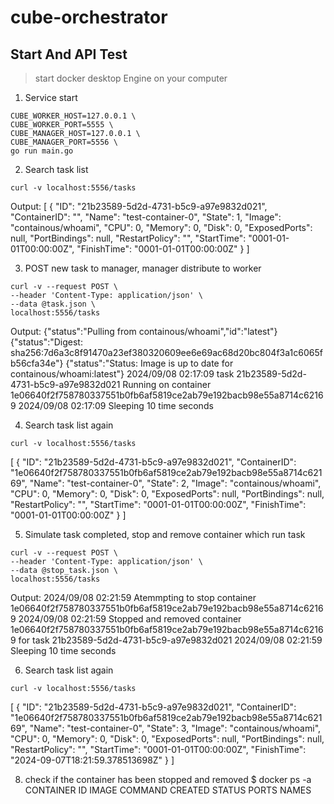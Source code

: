 # cube-orchestrator

## Start And API Test

> start docker desktop Engine on your computer

1. Service start
```
CUBE_WORKER_HOST=127.0.0.1 \
CUBE_WORKER_PORT=5555 \
CUBE_MANAGER_HOST=127.0.0.1 \
CUBE_MANAGER_PORT=5556 \
go run main.go
```

2. Search task list
```
curl -v localhost:5556/tasks
```
Output:
[
  {
    "ID": "21b23589-5d2d-4731-b5c9-a97e9832d021",
    "ContainerID": "",
    "Name": "test-container-0",
    "State": 1,
    "Image": "containous/whoami",
    "CPU": 0,
    "Memory": 0,
    "Disk": 0,
    "ExposedPorts": null,
    "PortBindings": null,
    "RestartPolicy": "",
    "StartTime": "0001-01-01T00:00:00Z",
    "FinishTime": "0001-01-01T00:00:00Z"
  }
]

3. POST new task to manager, manager distribute to worker
```
curl -v --request POST \         
--header 'Content-Type: application/json' \
--data @task.json \
localhost:5556/tasks
```
Output:
{"status":"Pulling from containous/whoami","id":"latest"}
{"status":"Digest: sha256:7d6a3c8f91470a23ef380320609ee6e69ac68d20bc804f3a1c6065fb56cfa34e"}
{"status":"Status: Image is up to date for containous/whoami:latest"}
2024/09/08 02:17:09 task 21b23589-5d2d-4731-b5c9-a97e9832d021 Running on container 1e06640f2f758780337551b0fb6af5819ce2ab79e192bacb98e55a8714c62169
2024/09/08 02:17:09 Sleeping 10 time seconds

4. Search task list again
```
curl -v localhost:5556/tasks
```
[
  {
    "ID": "21b23589-5d2d-4731-b5c9-a97e9832d021",
    "ContainerID": "1e06640f2f758780337551b0fb6af5819ce2ab79e192bacb98e55a8714c62169",
    "Name": "test-container-0",
    "State": 2,
    "Image": "containous/whoami",
    "CPU": 0,
    "Memory": 0,
    "Disk": 0,
    "ExposedPorts": null,
    "PortBindings": null,
    "RestartPolicy": "",
    "StartTime": "0001-01-01T00:00:00Z",
    "FinishTime": "0001-01-01T00:00:00Z"
  }
]


5. Simulate task completed, stop and remove container which run task
```
curl -v --request POST \
--header 'Content-Type: application/json' \
--data @stop_task.json \
localhost:5556/tasks
```

Output:
2024/09/08 02:21:59 Atemmpting to stop container 1e06640f2f758780337551b0fb6af5819ce2ab79e192bacb98e55a8714c62169
2024/09/08 02:21:59 Stopped and removed container 1e06640f2f758780337551b0fb6af5819ce2ab79e192bacb98e55a8714c62169 for task 21b23589-5d2d-4731-b5c9-a97e9832d021
2024/09/08 02:21:59 Sleeping 10 time seconds

6. Search task list again

```
curl -v localhost:5556/tasks
```

[
  {
    "ID": "21b23589-5d2d-4731-b5c9-a97e9832d021",
    "ContainerID": "1e06640f2f758780337551b0fb6af5819ce2ab79e192bacb98e55a8714c62169",
    "Name": "test-container-0",
    "State": 3,
    "Image": "containous/whoami",
    "CPU": 0,
    "Memory": 0,
    "Disk": 0,
    "ExposedPorts": null,
    "PortBindings": null,
    "RestartPolicy": "",
    "StartTime": "0001-01-01T00:00:00Z",
    "FinishTime": "2024-09-07T18:21:59.378513698Z"
  }
]

8. check if the container has been stopped and removed
$ docker ps -a
CONTAINER ID   IMAGE     COMMAND   CREATED   STATUS    PORTS     NAMES
